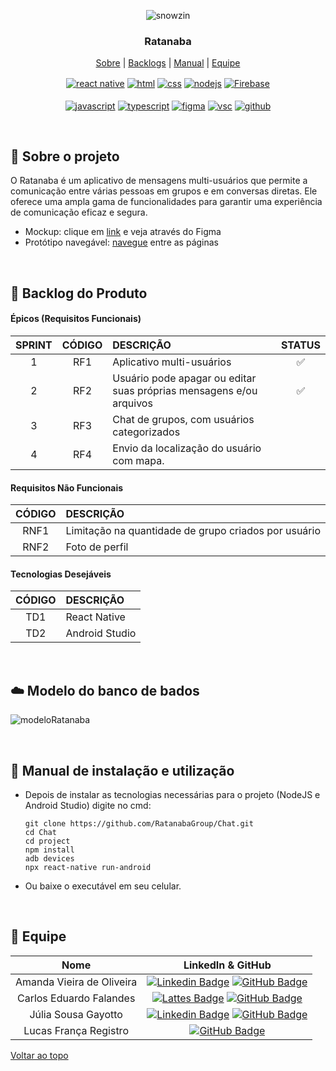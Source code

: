 <div align="center" id="menu">

![snowzin](https://github.com/RatanabaGroup/Chat/assets/100284976/890144fc-4283-4318-9fff-5218071096e9)

<h3> Ratanaba </h3>

<p>
    <a href="#sobre">Sobre</a> | <a href="#backlog">Backlogs</a> | <a href="#manuais">Manual</a> | <a href="#equipe">Equipe</a>
</p>

 <a href="https://pt-br.reactjs.org/" target="blank"><img align="center" src="https://img.shields.io/badge/React-20232A?style=for-the-badge&logo=react&logoColor=61DAFB" alt="react native"/></a> 
 <a href="https://developer.mozilla.org/pt-BR/docs/Web/HTML" target="blank"><img align="center" src="https://img.shields.io/badge/HTML5-E34F26?style=for-the-badge&logo=html5&logoColor=white" alt="html"/></a>
 <a href="https://developer.mozilla.org/pt-BR/docs/Web/CSS" target="blank"><img align="center" src="https://img.shields.io/badge/CSS3-1572B6?style=for-the-badge&logo=css3&logoColor=white" alt="css"/></a> 
 <a href="https://nodejs.org/en/about/" target="blank"><img align="center" src="https://img.shields.io/badge/Node.js-43853D?style=for-the-badge&logo=node.js&logoColor=white" alt="nodejs"/></a>
 <a href="https://firebase.google.com/?hl=pt" target="blank"><img align="center" src="https://img.shields.io/badge/Firebase-F7DF1E?style=for-the-badge&logo=firebase&logoColor=orange" alt="Firebase"/></a> <br><br>
 <a href="https://developer.mozilla.org/pt-BR/docs/Web/JavaScript" target="blank"><img align="center" src="https://img.shields.io/badge/JavaScript-F7DF1E?style=for-the-badge&logo=javascript&logoColor=black" alt="javascript"/></a> 
 <a href="https://www.typescriptlang.org/" target="blank"><img align="center" src="https://img.shields.io/badge/TypeScript-007ACC?style=for-the-badge&logo=typescript&logoColor=white" alt="typescript"/></a> 
 <a href="http://www.figma.com" target="blank"><img align="center" src="https://img.shields.io/badge/Figma-F24E1E?style=for-the-badge&logo=figma&logoColor=white" alt="figma"/></a> 
 <a href="https://code.visualstudio.com/" target="blank"><img align="center" src="https://img.shields.io/badge/Visual_Studio_Code-0078D4?style=for-the-badge&logo=visual%20studio%20code&logoColor=white" alt="vsc"/></a> 
 <a href="https://github.com/" target="blank"><img align="center" src="https://img.shields.io/badge/GitHub-100000?style=for-the-badge&logo=github&logoColor=white" alt="github"/></a> 

</div> 

<br>

<span id="sobre">

## :pencil: Sobre o projeto

 O Ratanaba é um aplicativo de mensagens multi-usuários que permite a comunicação entre várias pessoas em grupos e em conversas diretas. 
 Ele oferece uma ampla gama de funcionalidades para garantir uma experiência de comunicação eficaz e segura.

 - Mockup: clique em [link](https://www.figma.com/file/Z8cq5p8fAsvwqpAnGYiIhp/%F0%9F%90%B6-Ratanaba-%F0%9F%A6%B4?type=design&node-id=0%3A1&mode=design&t=abjt9pcSr3BCzQ38-1) e veja através do Figma
 - Protótipo navegável: [navegue](https://www.figma.com/proto/Z8cq5p8fAsvwqpAnGYiIhp/%F0%9F%90%B6-Ratanaba-%F0%9F%A6%B4?type=design&node-id=1-138&t=abjt9pcSr3BCzQ38-0&scaling=min-zoom&page-id=0%3A1&starting-point-node-id=1%3A138) entre as páginas

<br>

<span id="backlog">  

## :pushpin: Backlog do Produto  

 #### Épicos (Requisitos Funcionais) 

| SPRINT | CÓDIGO | DESCRIÇÃO                                                           | STATUS |
| :----: | :----: | :------------------------------------------------------------------ | :----: |
|   1    |  RF1   | Aplicativo multi-usuários                                           |   ✅   |
|   2    |  RF2   | Usuário pode apagar ou editar suas próprias mensagens e/ou arquivos |   ✅   |
|   3    |  RF3   | Chat de grupos, com usuários categorizados                          |        |
|   4    |  RF4   | Envio da localização do usuário com mapa.                           |        |

#### Requisitos Não Funcionais  

| CÓDIGO | DESCRIÇÃO                                            |
| :----: | :--------------------------------------------------- |
|  RNF1  | Limitação na quantidade de grupo criados por usuário |
|  RNF2  | Foto de perfil                                       |

#### Tecnologias Desejáveis  

| CÓDIGO | DESCRIÇÃO      |
| :----: | :------------- |
|  TD1   | React Native   |
|  TD2   | Android Studio |

<br>

<span id="modelo">

 ## :cloud: Modelo do banco de bados

![modeloRatanaba](https://github.com/RatanabaGroup/Chat/assets/100284976/1faec5cc-2480-461e-b367-a08959b2ff13)

 <br>

 <span id="manuais">

 ## :scroll: Manual de instalação e utilização

* Depois de instalar as tecnologias necessárias para o projeto (NodeJS e Android Studio) digite no cmd:

  ```
  git clone https://github.com/RatanabaGroup/Chat.git
  cd Chat
  cd project
  npm install
  adb devices
  npx react-native run-android
  ```

* Ou baixe o executável em seu celular.

 <br>

<span id="equipe"> 

## :busts_in_silhouette: Equipe

|           Nome            |                      LinkedIn & GitHub                       |
| :-----------------------: | :----------------------------------------------------------: |
| Amanda Vieira de Oliveira | [![Linkedin Badge](https://img.shields.io/badge/Linkedin-blue?style=flat-square&logo=Linkedin&logoColor=white)](https://www.linkedin.com/in/amanda-vo/) [![GitHub Badge](https://img.shields.io/badge/GitHub-111217?style=flat-square&logo=github&logoColor=white)](https://github.com/amandavo) |
|  Carlos Eduardo Falandes  | [![Lattes Badge](https://img.shields.io/badge/-Lattes-orange?style=flat-square&logo=GitBook&logoColor=white&link=http://lattes.cnpq.br/2433599000300626)](http://lattes.cnpq.br/3579183651868833) [![GitHub Badge](https://img.shields.io/badge/GitHub-111217?style=flat-square&logo=github&logoColor=white)](https://github.com/Desduh) |
|    Júlia Sousa Gayotto    | [![Linkedin Badge](https://img.shields.io/badge/Linkedin-blue?style=flat-square&logo=Linkedin&logoColor=white)](https://www.linkedin.com/in/júlia-gayotto/) [![GitHub Badge](https://img.shields.io/badge/GitHub-111217?style=flat-square&logo=github&logoColor=white)](https://github.com/JuliaGayotto) |
|   Lucas França Registro   | [![GitHub Badge](https://img.shields.io/badge/GitHub-111217?style=flat-square&logo=github&logoColor=white)](https://github.com/LucasFrancaRegistro) |

<a href="#menu">Voltar ao topo</a>
